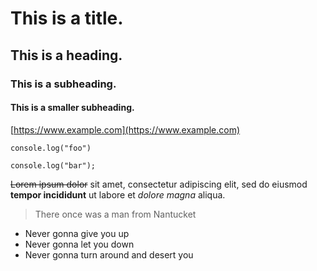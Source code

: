 # This is a title.
## This is a heading.
### This is a subheading.
#### This is a smaller subheading.

[https://www.example.com](https://www.example.com)

`console.log("foo")`

```
console.log("bar");
```

~~Lorem ipsum dolor~~ sit amet, consectetur adipiscing elit, sed do eiusmod **tempor incididunt** ut labore et *dolore magna* aliqua.

> There once was a man from Nantucket

- Never gonna give you up
- Never gonna let you down
- Never gonna turn around and desert you